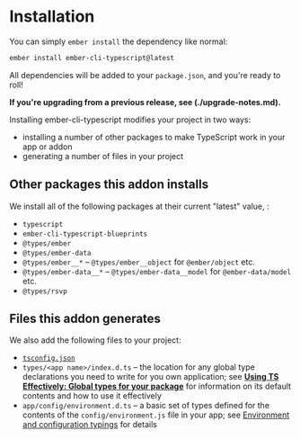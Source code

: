 # Installation

You can simply `ember install` the dependency like normal:

```bash
ember install ember-cli-typescript@latest
```

All dependencies will be added to your `package.json`, and you're ready to roll!

**If you're upgrading from a previous release, see (./upgrade-notes.md).**

Installing ember-cli-typescript modifies your project in two ways:

* installing a number of other packages to make TypeScript work in your app or addon
* generating a number of files in your project

## Other packages this addon installs

We install all of the following packages at their current "latest" value, :

* `typescript`
* `ember-cli-typescript-blueprints`
* `@types/ember`
* `@types/ember-data`
* `@types/ember__*` – `@types/ember__object` for `@ember/object` etc.
* `@types/ember-data__*` – `@types/ember-data__model` for `@ember-data/model` etc.
* `@types/rsvp`

## Files this addon generates

We also add the following files to your project:

* [`tsconfig.json`](https://www.typescriptlang.org/docs/handbook/tsconfig-json.html)
* `types/<app name>/index.d.ts` – the location for any global type declarations you need to write for you own application; see [**Using TS Effectively: Global types for your package**](https://github.com/typed-ember/ember-cli-typescript/tree/3a434def8b8c8214853cea0762940ccedb2256e8/docs/getting-started/docs/ts/using-ts-effectively/README.md#global-types-for-your-package) for information on its default contents and how to use it effectively
* `app/config/environment.d.ts` – a basic set of types defined for the contents of the `config/environment.js` file in your app; see [Environment and configuration typings](installation.md#environment-and-configuration-typings) for details

